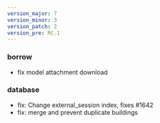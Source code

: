 ```yaml
---
version_major: 7
version_minor: 3
version_patch: 2
version_pre: RC.1
---
```


### borrow
     
- fix model attachment download

### database
     
- fix: Change external_session index, fixes #1642
- fix: merge and prevent duplicate buildings

